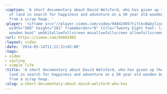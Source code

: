 ```yaml
---
:caption: 'A short documentary about David Welsford, who has given up the luxuries
  of land in search for happiness and adventure on a 50 year old wooden boat he restored
  from a scrap heap. '
:player: '<iframe src="//player.vimeo.com/video/94842405?title=0&byline=0&portrait=0"
  width="500" height="281" frameborder="0" title="Twenty Eight Feet: life on a little
  wooden boat" webkitallowfullscreen mozallowfullscreen allowfullscreen></iframe>'
:url: https://vimeo.com/94842405
:layout: video
:date: '2014-05-14T11:22:31+02:00'
:tags:
- video
- sailing
- simple life
:title: 'A short documentary about David Welsford, who has given up the luxuries of
  land in search for happiness and adventure on a 50 year old wooden boat he restored
  from a scrap heap. '
:slug: a-short-documentary-about-david-welsford-who-has
---
```


